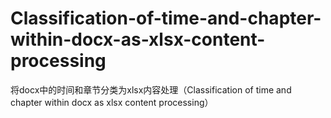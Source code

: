 # Classification-of-time-and-chapter-within-docx-as-xlsx-content-processing
将docx中的时间和章节分类为xlsx内容处理（Classification of time and chapter within docx as xlsx content processing）
